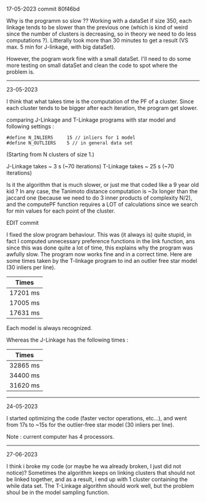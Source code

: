 17-05-2023 commit 80f46bd

Why is the programm so slow ?? 
Working with a dataSet if size 350, each linkage tends to be slower than the previous one (which is kind of weird since the number of clusters is decreasing, so in theory we need to do less computations ?). Litterally took more than 30 minutes to get a result (VS max. 5 min for J-linkage, with big dataSet).

However, the pogram work fine with a small dataSet. I'll need to do some more testing on small dataSet and clean the code to spot where the problem is. 

---------------------------------

23-05-2023

I think that what takes time is the computation of the PF of a cluster. Since each cluster tends to be bigger after each iteration, the program get slower.

comparing J-Linkage and T-Linkage programs with star model and following settings :

```
#define N_INLIERS     15 // inliers for 1 model
#define N_OUTLIERS    5 // in general data set
```

(Starting from N clusters of size 1.)

J-Linkage takes ~ 3 s (~70 iterations)
T-Linkage takes ~ 25 s (~70 iterations)

Is it the algorithm that is much slower, or just me that coded like a 9 year old kid ? 
In any case, the Tanimoto distance computation is ~3x longer than the jaccard one (because we need to do 3 inner products of complexity N/2), and the computePF function requires a LOT of calculations since we search for min values for each point of the cluster.

EDIT commit 

I fixed the slow program behaviour. This was (it always is) quite stupid, in fact I computed unnecessary preference functions in the link function, ans since this was done quite a lot of time, this explains why the program was awfully slow. 
The program now works fine and in a correct time. Here are some times taken by the T-linkage program to ind an outlier free star model (30 inliers per line).

|Times   |
|--------|
|17201 ms|
|17005 ms|
|17631 ms|

Each model is always recognized.

Whereas the J-Linkage has the following times : 

|Times   |
|--------|
|32865 ms|
|34400 ms|
|31620 ms|

--------------------------------

24-05-2023

I started optimizing the code (faster vector operations, etc...), and went from 17s to ~15s for the outlier-free star model (30 inliers per line). 

Note : current computer has 4 processors. 

------------------------------

27-06-2023

I think i broke my code (or maybe he wa already broken, I just did not notice)? Sometimes the algorithm keeps on linking clusters that should not be linked together, and as a result, i end up with 1 cluster containing the while data set.
The T-Linkage algorithm should work well, but the problem shoul be in the model sampling function.

